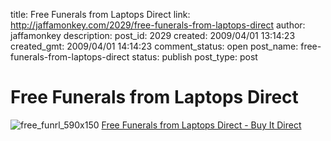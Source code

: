 title: Free Funerals from Laptops Direct
link: http://jaffamonkey.com/2029/free-funerals-from-laptops-direct
author: jaffamonkey
description: 
post_id: 2029
created: 2009/04/01 13:14:23
created_gmt: 2009/04/01 14:14:23
comment_status: open
post_name: free-funerals-from-laptops-direct
status: publish
post_type: post

# Free Funerals from Laptops Direct

![free_funrl_590x150](http://www.jaffamonkey.co.uk/wp-content/uploads/2009/04/free_funrl_590x150.jpg) [Free Funerals from Laptops Direct - Buy It Direct](http://www.buyitdirect.co.uk/free_funerals_from_laptops_direct/page.asp)